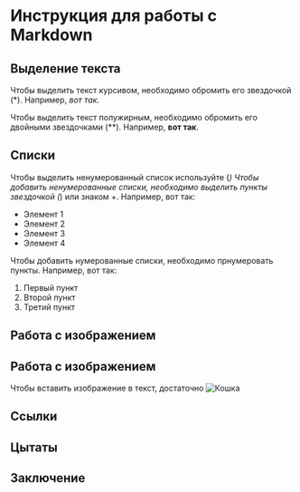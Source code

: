 # Инструкция для работы c Markdown

## Выделение текста
Чтобы выделить текст курсивом, необходимо обромить его звездочкой (*). Например, *вот так*.

Чтобы выделить текст полужирным, необходимо обромить его двойными звездочками (**). Например, **вот так**.

## Списки

Чтобы выделить ненумерованный список используйте (*)
Чтобы добавить ненумерованные списки, необходимо выделить пункты звездочкой (*) или знаком +. Например, вот так:

* Элемент 1
* Элемент 2
* Элемент 3
* Элемент 4


Чтобы добавить нумерованные списки, необходимо прнумеровать пункты. Например, вот так:
1. Первый пункт
2. Второй пункт
3. Третий пункт


## Работа с изображением

## Работа с изображением
Чтобы вставить изображение в текст, достаточно ![Кошка](%D0%9A%D0%BE%D1%88%D0%BA%D0%B0.jpg)
## Ссылки 

## Цытаты

## Заключение 
